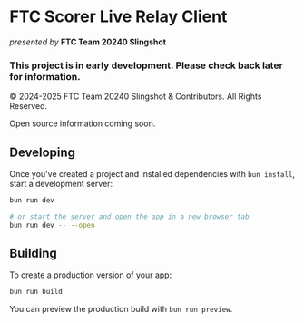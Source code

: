 
# FTC Scorer Live Relay Client

_presented by_ **FTC Team 20240 Slingshot**

### This project is in early development. Please check back later for information.

© 2024-2025 FTC Team 20240 Slingshot & Contributors.
All Rights Reserved.

Open source information coming soon.

## Developing

Once you've created a project and installed dependencies with `bun install`, start a development server:

```bash
bun run dev

# or start the server and open the app in a new browser tab
bun run dev -- --open
```

## Building

To create a production version of your app:

```bash
bun run build
```

You can preview the production build with `bun run preview`.